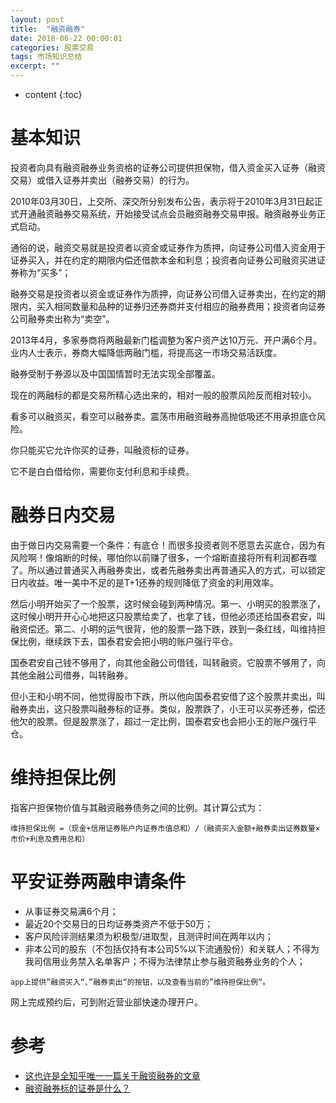 ```yaml
---
layout: post
title:  "融资融券"
date: 2018-06-22 00:00:01
categories: 股票交易
tags: 市场知识总结
excerpt: ""
---
```


* content
{:toc}


# 基本知识
投资者向具有融资融券业务资格的证券公司提供担保物，借入资金买入证券（融资交易）或借入证券并卖出（融券交易）的行为。

2010年03月30日，上交所、深交所分别发布公告，表示将于2010年3月31日起正式开通融资融券交易系统，开始接受试点会员融资融券交易申报。融资融券业务正式启动。

通俗的说，融资交易就是投资者以资金或证券作为质押，向证券公司借入资金用于证券买入，并在约定的期限内偿还借款本金和利息；投资者向证券公司融资买进证券称为“买多”；

融券交易是投资者以资金或证券作为质押，向证券公司借入证券卖出，在约定的期限内，买入相同数量和品种的证券归还券商并支付相应的融券费用；投资者向证券公司融券卖出称为“卖空”。

2013年4月，多家券商将两融最新门槛调整为客户资产达10万元、开户满6个月。业内人士表示，券商大幅降低两融门槛，将提高这一市场交易活跃度。


融券受制于券源以及中国国情暂时无法实现全部覆盖。

现在的两融标的都是交易所精心选出来的，相对一般的股票风险反而相对较小。

看多可以融资买，看空可以融券卖。震荡市用融资融券高抛低吸还不用承担底仓风险。

你只能买它允许你买的证券，叫融资标的证券。


它不是白白借给你，需要你支付利息和手续费。




# 融券日内交易
由于做日内交易需要一个条件：有底仓！而很多投资者则不愿意去买底仓，因为有风险啊！像熔断的时候，哪怕你以前赚了很多，一个熔断直接将所有利润都吞噬了。所以通过普通买入再融券卖出，或者先融券卖出再普通买入的方式，可以锁定日内收益。唯一美中不足的是T+1还券的规则降低了资金的利用效率。


然后小明开始买了一个股票，这时候会碰到两种情况。第一、小明买的股票涨了，这时候小明开开心心地把这只股票给卖了，也拿了钱，但他必须还给国泰君安，叫融资偿还。第二、小明的运气很背，他的股票一路下跌，跌到一条红线，叫维持担保比例，继续跌下去，国泰君安会把小明的账户强行平仓。


国泰君安自己钱不够用了，向其他金融公司借钱，叫转融资。它股票不够用了，向其他金融公司借券，叫转融券。

但小王和小明不同，他觉得股市下跌，所以他向国泰君安借了这个股票并卖出，叫融券卖出，这只股票叫融券标的证券。类似，股票跌了，小王可以买券还券，偿还他欠的股票。但是股票涨了，超过一定比例，国泰君安也会把小王的账户强行平仓。



# 维持担保比例
指客户担保物价值与其融资融券债务之间的比例。其计算公式为：
```
维持担保比例 =（现金+信用证券账户内证券市值总和）/（融资买入金额+融券卖出证券数量×市价+利息及费用总和）
```



# 平安证券两融申请条件
* 从事证券交易满6个月；
* 最近20个交易日的日均证券类资产不低于50万；
* 客户风险评测结果须为积极型/进取型，且测评时间在两年以内；
* 非本公司的股东（不包括仅持有本公司5%以下流通股份）和关联人；不得为我司信用业务禁入名单客户；不得为法律禁止参与融资融券业务的个人；

```
app上提供”融资买入“、”融券卖出“的按钮，以及查看当前的”维持担保比例“。
```

网上完成预约后，可到附近营业部快速办理开户。






# 参考
* [这也许是全知乎唯一一篇关于融资融券的文章](https://zhuanlan.zhihu.com/p/24609805)
* [融资融券标的证券是什么？](https://www.zhihu.com/question/19941058/answer/49149700)





































